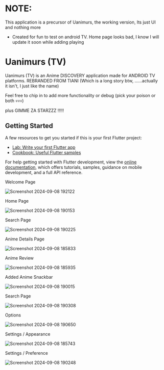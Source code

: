 # NOTE: 
This application is a precursor of Uanimurs, the working version, Its just UI and nothing more 
- Created for fun to test on android TV. Home page looks bad, I know I will update it soon while adding playing 
# Uanimurs (TV)

Uanimurs (TV) is an Anime DISCOVERY application made for ANDROID TV platforms.
REBRANDED FROM TIANI (Which is a long story btw, ......actually it isn't, I just like the name)

Feel free to chip in to add more functionality or debug (pick your poison or both 💀💀💀)

plus GIMME ZA STARZZZ !!!!!

## Getting Started

A few resources to get you started if this is your first Flutter project:

- [Lab: Write your first Flutter app](https://docs.flutter.dev/get-started/codelab)
- [Cookbook: Useful Flutter samples](https://docs.flutter.dev/cookbook)

For help getting started with Flutter development, view the
[online documentation](https://docs.flutter.dev/), which offers tutorials,
samples, guidance on mobile development, and a full API reference.

Welcome Page

![Screenshot 2024-09-08 192122](https://github.com/user-attachments/assets/1e777000-8aa5-43fe-9c4b-8ed56b2b371f)

Home Page

![Screenshot 2024-09-08 190153](https://github.com/user-attachments/assets/04fdb820-f9f9-4e0d-89c0-3cd40f09442a)

Search Page

![Screenshot 2024-09-08 190225](https://github.com/user-attachments/assets/853d7384-b91f-4373-aafd-2fbd1502b561)

Anime Details Page

![Screenshot 2024-09-08 185833](https://github.com/user-attachments/assets/b298371e-2fb1-4f59-b97a-e15da52710c1)

Anime Review

![Screenshot 2024-09-08 185935](https://github.com/user-attachments/assets/4f9ca151-a50d-4ab4-adbb-9bb8ac131fb4)

Added Anime Snackbar

![Screenshot 2024-09-08 190015](https://github.com/user-attachments/assets/8133e39d-ebe5-48c0-ac84-295a2b6060d6)

Search Page

![Screenshot 2024-09-08 190308](https://github.com/user-attachments/assets/c2cd56d9-cd51-4652-9585-5663604089cf)

Options

![Screenshot 2024-09-08 190650](https://github.com/user-attachments/assets/31e1f46e-492e-4769-92fd-bed455d9c996)

Settings / Appearance

![Screenshot 2024-09-08 185743](https://github.com/user-attachments/assets/c344beb9-3b7a-4d58-b75d-60fa42475819)

Settings / Preference

![Screenshot 2024-09-08 190248](https://github.com/user-attachments/assets/88ac4ea4-2c90-4f32-a217-8e0549cf4728)
